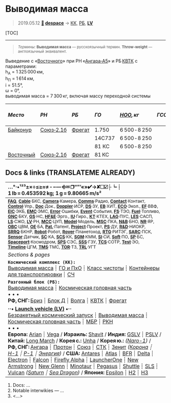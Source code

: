 # Выводимая масса
> 2019.05.12 **[🚀](../index/index.md) [despace](index.md)** → [КК](scs.md), [РБ](lv.md), **[LV](lv.md)**

[TOC]

---

> <small>*Термины:* **Выводимая масса** — русскоязычный термин. **Throw-weight** — англоязычный эквивалент.</small>

Выведение с «[Восточного](vostochny.md)» при РН «[Ангара‑А5](angara.md)» и РБ [КВТК](квтк.md) с параметрами:  
h<sub>A</sub> = 1 325 000 км,  
h<sub>П</sub> = 1 614 км,  
i = 51.5°,  
ω = 0°,  
выводимая масса = 7 300 кг, включая массу переходной системы

|*Место*|*РН*|*РБ*|*ГО*|*[НОО](nnb.md), кг*|*ГСО, кг*|*Перелёт<br> к Луне, кг*|
|:--|:--|:--|:--|:--|:--|:--|
|[Байконур](baikonur.md) |[Союз‑2.1б](soyuz.md) |[Фрегат](фрегат.md)  |1.750  |  6 500 ‑ 8 250  |  |  2 200  |
||  |  |14С737  |  6 500 ‑ 8 250  |  |  2 140  |
||  |  |81 КС  |  6 500 ‑ 8 250  |  |  2 130  |
|[Восточный](vostochny.md) |[Союз‑2.1б](soyuz.md) |[Фрегат](фрегат.md) |81 КС |  |  |  |



<p style="page-break-after:always"> </p>

## Docs & links (TRANSLATEME ALREADY)
|…°·•¹²³±×÷≤≥≈≠ ‑ −— ⎆✉ ❐“”’«»✔→✘☐☑├┕┆ 1 lb = 0.453592 kg; 1 g = 9.80665 m/s²|
|:--|
|<small>**[FAQ](faq.md)**, **[Cable](cable.md)**·БКС, **[Camera](cam.md)**·Камера, **[Comms](comms.md)**·Радио, **[Contact](contact.md)**·Контакт, **[Control](control.md)**·Упр., **[Doc](doc.md)**·Док., **[Doppler](doppler.md)**·ИСР, **[DS](ds.md)**·ЗУ, **[EB](eb.md)**·ХИТ, **[ECO](ecology.md)**·Экол., **[EF](ef.md)**·ВВФ, **[ElC](elc.md)**·ЭКБ, **[EMC](emc.md)**·ЭМС, **[Error](error.md)**·Ошибки, **[Event](event.md)**·События, **[FS](fs.md)**·ТЭО, **[Fuel](fuel.md)**·Топливо, **[GNC](gnc.md)**·БКУ, **[GS](scs.md)**·НС, **[HF&E](hfe.md)**·Эрго., **[IU](iu.md)**·Гиро., **[KT](kt.md)**·КТЕХ, **[LAG](lag.md)**·ПУC, **[LES](les.md)**·САСП, **[LS](ls.md)**·СЖО, **[LV](lv.md)**·РН, **[MCC](mcc.md)**·ЦУП, **[Model](model.md)**·Модель, **[MSC](sc.md)**·ПКА, **[N&B](nnb.md)**·БНО, **[NR](nr.md)**·ЯР, **[OBC](obc.md)**·ЦВМ, **[OE](oe.md)**·БА, **[Pat.](патент.md)**·Патент, **[Project](project.md)**·Проект, **[PS](ps.md)**·ДУ, **[R&D](rnd.md)**·НИОКР, **[SRRQ](srrq.md)**·БКНР, **[Robot](robotics.md)**·Робот, **[Rover](rover.md)**·Планетоход, **[RTG](rtg.md)**·РИТЭГ, **[SARC](sarc.md)**·ПСК, **[Sensor](sensor.md)**·Датчик, **[SC](sc.md)**·КА, **[SCS](scs.md)**·КК, **[SGM](sgm.md)**·КММ, **[SI](si.md)**·СИ, **[Soft](soft.md)**·ПО, **[SP](sp.md)**·БС, **[Spaceport](spaceport.md)**·Космодром, **[SPS](sps.md)**·СЭС, **[SSS](sss.md)**·ГЗУ, **[TCS](tcs.md)**·СОТР, **[Test](test.md)**·ЭО, **[Timeline](timeline.md)**·ЦГМ, **[TMS](tms.md)**·ТМС, **[TOR](tor.md)**·ТЗ, **[TRL](trl.md)**·УГТ</small>|
|*Sections & pages*|
|**`Космический комплекс (КК):`**<br> [Выводимая масса](throw_weight.md) ┊ [ГО и ПхО](lv.md) ┊ [Класс чистоты](clean_lvl.md) ┊ [Контейнеры для транспортировки](ship_contain.md) ┊ [СЧ](sui.md) |
|**`Разгонный блок (РБ):`**<br> [Выводимая масса](throw_weight.md) ┊ [Космическая головная часть](lv.md) <br>• • •<br> **РФ, СНГ:** [Бриз](бриз.md) ┊ [Блок Д](блок_д.md) ┊ [Волга](волга.md) ┊ [КВТК](квтк.md) ┊ [Фрегат](фрегат.md) |
|**··• [Launch vehicle (LV)](lv.md) •··**<br> [Безракетный космический запуск](nrs.md) ┊ [Выводимая масса](throw_weight.md) ┊ [Космическая головная часть](lv.md) ┊ [МБР](icbm.md) ┊ [РКН](lv.md)<br>• • •<br> **Европа:**  [Arian](arian.md) ┊ [Vega](vega.md) / **Израиль:** [Shavit](shavit.md) / **Индия:** [GSLV](gslv.md) ┊ [PSLV](pslv.md) / **Китай:** [Long March](long_march.md) / **Корея с.:** [Unha](unha.md) / **Корея ю.:** *([Naro-1](naro_1.md))* / **РФ, СНГ:** [Ангара](angara.md) ┊ [Протон](proton.md) ┊ [Союз](soyuz.md) ┊ [СТК](yenisei.md) ┊ [Зенит](zenit.md) *([Корона](korona.md) ┊ [Н-1](n_1.md) ┊ [Р-1](r_7.md) ┊ [Энергия](energia.md))* / **США:** [Antares](antares.md) ┊ [Atlas](atlas.md) ┊ [BFR](bfr.md) ┊ [Delta](delta.md) ┊ [Electron](electron.md) ┊ [Falcon](falcon.md) ┊ [Firefly Alpha](firefly_alpha.md) ┊ [LauncherOne](launcherone.md) ┊ [New Armstrong](new_armstrong.md) ┊ [New Glenn](new_glenn.md) ┊ [Minotaur](minotaur.md) ┊ [Pegasus](pegasus.md) ┊ [Shuttle](shuttle.md) ┊ [SLS](sls.md) ┊ [Vulcan](vulcan.md) *([Saturn](saturn_lv.md) ┊ [Sea Dragon](sea_dragon.md))* / **Япония:** [Epsilon](epsilon.md) ┊ [H2](h2.md) ┊ [H3](h3.md) |

   1. Docs: …
   1. Notable interwikies — …
   1. <…>
